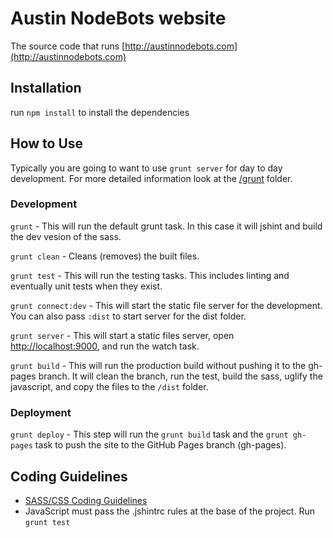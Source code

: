 # Austin NodeBots website
The source code that runs [http://austinnodebots.com](http://austinnodebots.com)

## Installation
run `npm install` to install the dependencies

## How to Use
Typically you are going to want to use `grunt server` for day to day development. 
For more detailed information look at the [/grunt](/grunt) folder.

### Development
`grunt` - This will run the default grunt task.  In this case it will jshint and build the dev vesion of the sass.

`grunt clean` - Cleans (removes) the built files.

`grunt test` - This will run the testing tasks. This includes linting and eventually unit tests when they exist.

`grunt connect:dev` - This will start the static file server for the development.  You can also pass `:dist` to start server for the dist folder.

`grunt server` - This will start a static files server, open [http://localhost:9000](http://localhost:9000), and run the watch task.

`grunt build` - This will run the production build without pushing it to the gh-pages branch.  It will clean the branch, run the test, build the sass, uglify the javascript, and copy the files to the `/dist` folder.

### Deployment
`grunt deploy` - This step will run the `grunt build` task and the `grunt gh-pages` task to push the site to the GitHub Pages branch (gh-pages).

## Coding Guidelines
* [SASS/CSS Coding Guidelines](src/sass/README.md)
* JavaScript must pass the .jshintrc rules at the base of the project.  Run `grunt test`